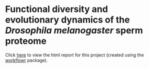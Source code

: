 # Functional diversity and evolutionary dynamics of the *Drosophila melanogaster* sperm proteome

Click [here](https://martingarlovsky.github.io/DmSP3/) to view the html report for this project (created using the [workflowr](https://github.com/jdblischak/workflowr) package).
